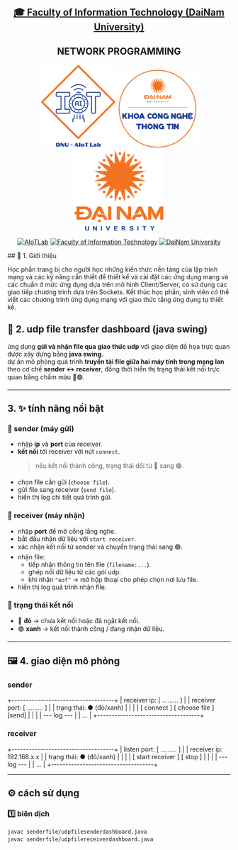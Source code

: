 <h2 align="center">
    <a href="https://dainam.edu.vn/vi/khoa-cong-nghe-thong-tin">
    🎓 Faculty of Information Technology (DaiNam University)
    </a>
</h2>
<h2 align="center">
   NETWORK PROGRAMMING
</h2>
<div align="center">
    <p align="center">
        <img src="docs/aiotlab_logo.png" alt="AIoTLab Logo" width="170"/>
        <img src="docs/fitdnu_logo.png" alt="AIoTLab Logo" width="180"/>
        <img src="docs/dnu_logo.png" alt="DaiNam University Logo" width="200"/>
    </p>

[![AIoTLab](https://img.shields.io/badge/AIoTLab-green?style=for-the-badge)](https://www.facebook.com/DNUAIoTLab)
[![Faculty of Information Technology](https://img.shields.io/badge/Faculty%20of%20Information%20Technology-blue?style=for-the-badge)](https://dainam.edu.vn/vi/khoa-cong-nghe-thong-tin)
[![DaiNam University](https://img.shields.io/badge/DaiNam%20University-orange?style=for-the-badge)](https://dainam.edu.vn)


</div>
## 📖 1. Giới thiệu

Học phần trang bị cho người học những kiến thức nền tảng của lập trình mạng và các kỹ năng cần thiết để thiết kế và cài đặt các ứng dụng mạng và các chuẩn ở mức ứng dụng dựa trên mô hình Client/Server, có sử dụng các giao tiếp chương trình dựa trên Sockets. Kết thúc học phần, sinh viên có thể viết các chương trình ứng dụng mạng với giao thức tầng ứng dụng tự thiết kế.

## 📂 2. udp file transfer dashboard (java swing)

ứng dụng **gửi và nhận file qua giao thức udp** với giao diện đồ họa trực quan được xây dựng bằng **java swing**.  
dự án mô phỏng quá trình **truyền tải file giữa hai máy tính trong mạng lan** theo cơ chế **sender ↔ receiver**, đồng thời hiển thị trạng thái kết nối trực quan bằng chấm màu 🔴🟢.

---

## 3. ✨ tính năng nổi bật

### 🔹 sender (máy gửi)
- nhập **ip** và **port** của receiver.
- **kết nối** tới receiver với nút `connect`.  
  > nếu kết nối thành công, trạng thái đổi từ 🔴 sang 🟢.
- chọn file cần gửi (`choose file`).
- gửi file sang receiver (`send file`).
- hiển thị log chi tiết quá trình gửi.

### 🔹 receiver (máy nhận)
- nhập **port** để mở cổng lắng nghe.
- bắt đầu nhận dữ liệu với `start receiver`.
- xác nhận kết nối từ sender và chuyển trạng thái sang 🟢.
- nhận file:
  - tiếp nhận thông tin tên file (`filename:...`).
  - ghép nối dữ liệu từ các gói udp.
  - khi nhận `"eof"` → mở hộp thoại cho phép chọn nơi lưu file.
- hiển thị log quá trình nhận file.

### 🔹 trạng thái kết nối
- 🔴 **đỏ** → chưa kết nối hoặc đã ngắt kết nối.  
- 🟢 **xanh** → kết nối thành công / đang nhận dữ liệu.  

---

## 🖼️ 4. giao diện mô phỏng

### sender
+------------------------------------+
| receiver ip: [ ......... ] |
| receiver port: [ ......... ] |
| trạng thái: ● (đỏ/xanh) |
| |
| [ connect ] [ choose file ] [send] |
| |
| --- log --- |
| ... |
+------------------------------------+


### receiver

+------------------------------------+
| listen port: [ ......... ] |
| receiver ip: 192.168.x.x |
| trạng thái: ● (đỏ/xanh) |
| |
| [ start receiver ] [ stop ] |
| |
| --- log --- |
| ... |
+------------------------------------+

---

## ⚙️ cách sử dụng

### 1️⃣ biên dịch
```bash
javac senderfile/udpfilesenderdashboard.java
javac senderfile/udpfilereceiverdashboard.java



